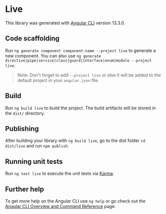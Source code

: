 # Live

This library was generated with [Angular CLI](https://github.com/angular/angular-cli) version 13.3.0.

## Code scaffolding

Run `ng generate component component-name --project live` to generate a new component. You can also use `ng generate directive|pipe|service|class|guard|interface|enum|module --project live`.
> Note: Don't forget to add `--project live` or else it will be added to the default project in your `angular.json` file. 

## Build

Run `ng build live` to build the project. The build artifacts will be stored in the `dist/` directory.

## Publishing

After building your library with `ng build live`, go to the dist folder `cd dist/live` and run `npm publish`.

## Running unit tests

Run `ng test live` to execute the unit tests via [Karma](https://karma-runner.github.io).

## Further help

To get more help on the Angular CLI use `ng help` or go check out the [Angular CLI Overview and Command Reference](https://angular.io/cli) page.
